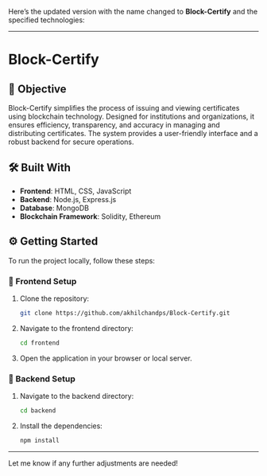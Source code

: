 Here’s the updated version with the name changed to **Block-Certify** and the specified technologies:  

---

# Block-Certify

## 🎯 Objective
Block-Certify simplifies the process of issuing and viewing certificates using blockchain technology. Designed for institutions and organizations, it ensures efficiency, transparency, and accuracy in managing and distributing certificates. The system provides a user-friendly interface and a robust backend for secure operations.

## 🛠️ Built With
- **Frontend**: HTML, CSS, JavaScript  
- **Backend**: Node.js, Express.js  
- **Database**: MongoDB  
- **Blockchain Framework**: Solidity, Ethereum  

## ⚙️ Getting Started
To run the project locally, follow these steps:

### 🚀 Frontend Setup
1. Clone the repository:
   ```bash
   git clone https://github.com/akhilchandps/Block-Certify.git
   ```
2. Navigate to the frontend directory:
   ```bash
   cd frontend
   ```
3. Open the application in your browser or local server.

### 🔧 Backend Setup
1. Navigate to the backend directory:
   ```bash
   cd backend
   ```
2. Install the dependencies:
   ```bash
   npm install
   ```

---

Let me know if any further adjustments are needed!
